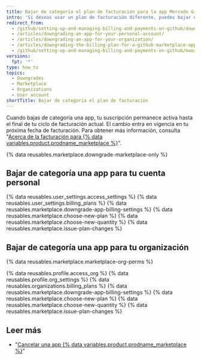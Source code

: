 ```yaml
---
title: Bajar de categoría el plan de facturación para la app Mercado GitHub
intro: 'Si deseas usar un plan de facturación diferente, puedes bajar de categoría tu app {% data variables.product.prodname_marketplace %} en cualquier momento.'
redirect_from:
  - /github/setting-up-and-managing-billing-and-payments-on-github/downgrading-the-billing-plan-for-a-github-marketplace-app
  - /articles/downgrading-an-app-for-your-personal-account/
  - /articles/downgrading-an-app-for-your-organization/
  - /articles/downgrading-the-billing-plan-for-a-github-marketplace-app
  - /github/setting-up-and-managing-billing-and-payments-on-github/managing-billing-for-github-marketplace-apps/downgrading-the-billing-plan-for-a-github-marketplace-app
versions:
  fpt: '*'
type: how_to
topics:
  - Downgrades
  - Marketplace
  - Organizations
  - User account
shortTitle: Bajar de categoría el plan de facturación
---
```


Cuando bajas de categoría una app, tu suscripción permanece activa hasta el final de tu ciclo de facturación actual. El cambio entra en vigencia en tu próxima fecha de facturación. Para obtener más información, consulta "[Acerca de la facturación para {% data variables.product.prodname_marketplace %}](/articles/about-billing-for-github-marketplace)".

{% data reusables.marketplace.downgrade-marketplace-only %}

## Bajar de categoría una app para tu cuenta personal

{% data reusables.user_settings.access_settings %}
{% data reusables.user_settings.billing_plans %}
{% data reusables.marketplace.downgrade-app-billing-settings %}
{% data reusables.marketplace.choose-new-plan %}
{% data reusables.marketplace.choose-new-quantity %}
{% data reusables.marketplace.issue-plan-changes %}

## Bajar de categoría una app para tu organización

{% data reusables.marketplace.marketplace-org-perms %}

{% data reusables.profile.access_org %}
{% data reusables.profile.org_settings %}
{% data reusables.organizations.billing_plans %}
{% data reusables.marketplace.downgrade-app-billing-settings %}
{% data reusables.marketplace.choose-new-plan %}
{% data reusables.marketplace.choose-new-quantity %}
{% data reusables.marketplace.issue-plan-changes %}

## Leer más

- "[Cancelar una app {% data variables.product.prodname_marketplace %}](/articles/canceling-a-github-marketplace-app/)"
